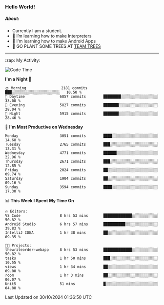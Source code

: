 ### Hello World!

##### About:
- Currently I am a student.
- 🌱 I’m learning how to make Interpreters
- 🌱 I'm learning how to make Android Apps
- 🌱 GO PLANT SOME TREES AT [TEAM TREES](https://teamtrees.org/)

---
  <summary>:zap: My Activity:</summary>
  
<!--START_SECTION:waka-->
![Code Time](http://img.shields.io/badge/Code%20Time-1%2C556%20hrs%2022%20mins-blue)

**I'm a Night 🦉** 

```text
🌞 Morning                2181 commits        ███░░░░░░░░░░░░░░░░░░░░░░   10.50 % 
🌆 Daytime                6857 commits        ████████░░░░░░░░░░░░░░░░░   33.00 % 
🌃 Evening                5827 commits        ███████░░░░░░░░░░░░░░░░░░   28.04 % 
🌙 Night                  5915 commits        ███████░░░░░░░░░░░░░░░░░░   28.46 % 
```
📅 **I'm Most Productive on Wednesday** 

```text
Monday                   3051 commits        ████░░░░░░░░░░░░░░░░░░░░░   14.68 % 
Tuesday                  2765 commits        ███░░░░░░░░░░░░░░░░░░░░░░   13.31 % 
Wednesday                4771 commits        ██████░░░░░░░░░░░░░░░░░░░   22.96 % 
Thursday                 2671 commits        ███░░░░░░░░░░░░░░░░░░░░░░   12.85 % 
Friday                   2024 commits        ██░░░░░░░░░░░░░░░░░░░░░░░   09.74 % 
Saturday                 1904 commits        ██░░░░░░░░░░░░░░░░░░░░░░░   09.16 % 
Sunday                   3594 commits        ████░░░░░░░░░░░░░░░░░░░░░   17.30 % 
```


📊 **This Week I Spent My Time On** 

```text
🔥 Editors: 
VS Code                  8 hrs 53 mins       █████████████░░░░░░░░░░░░   50.82 % 
Android Studio           6 hrs 57 mins       ██████████░░░░░░░░░░░░░░░   39.83 % 
IntelliJ IDEA            1 hr 38 mins        ██░░░░░░░░░░░░░░░░░░░░░░░   09.35 % 

🐱‍💻 Projects: 
thewriteorder-webapp     8 hrs 53 mins       █████████████░░░░░░░░░░░░   50.82 % 
tasks                    1 hr 50 mins        ███░░░░░░░░░░░░░░░░░░░░░░   10.55 % 
views                    1 hr 34 mins        ██░░░░░░░░░░░░░░░░░░░░░░░   09.00 % 
room                     1 hr 3 mins         ██░░░░░░░░░░░░░░░░░░░░░░░   06.07 % 
Unit5                    51 mins             █░░░░░░░░░░░░░░░░░░░░░░░░   04.88 % 
```


 Last Updated on 30/10/2024 01:36:50 UTC
<!--END_SECTION:waka-->
